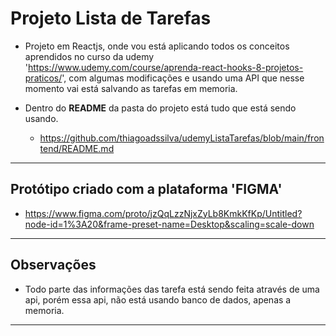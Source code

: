 # Projeto Lista de Tarefas
* Projeto em Reactjs, onde vou está aplicando todos os conceitos aprendidos no curso da udemy 'https://www.udemy.com/course/aprenda-react-hooks-8-projetos-praticos/', com algumas modificações e usando uma API que nesse momento vai está salvando as tarefas em memoria.

* Dentro do <b>README</b> da pasta do projeto está tudo que está sendo usando.
   * https://github.com/thiagoadssilva/udemyListaTarefas/blob/main/frontend/README.md

<hr>

## Protótipo criado com a plataforma 'FIGMA'
  * https://www.figma.com/proto/jzQqLzzNjxZyLb8KmkKfKp/Untitled?node-id=1%3A20&frame-preset-name=Desktop&scaling=scale-down

<hr/>

## Observações 
- Todo parte das informações das tarefa está sendo feita através de uma api, porém essa api, não está usando banco de dados, apenas a memoria.

<hr/>